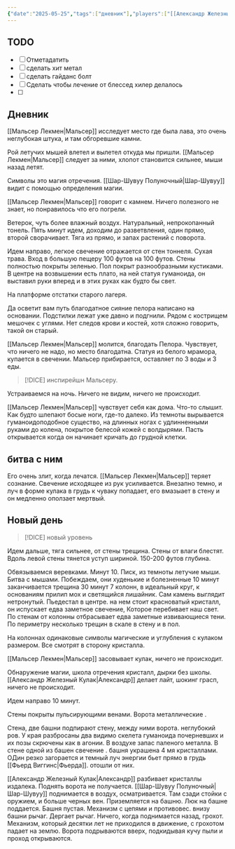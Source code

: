 ```yaml
---
{"date":"2025-05-25","tags":["дневник"],"players":["[[Александр Железный Кулак]]","[[Мальсер Лекмен]]","[[Шар-Шувуу Полуночный\|Шар-Шувуу]]","[[Фьерд Виггинс]]"],"campaign":"Школа приключенцев Безелота. Переплетенные судьбы","world-date":"43 день весны 776","world-time-start":"вечер","dg-publish":true,"previous-session":"[[25 мая 2025]]","next-session":"[[22 июня 2025]]","permalink":"/1-iyunya-2025/","dgPassFrontmatter":true}
---
```



## TODO
- [ ] Отметадатить
- [ ] сделать хит метал
- [ ] сделать гайданс болт
- [ ] Сделать чтобы лечение от блессед хилер делалось
- [ ] 

## Дневник

[[Мальсер Лекмен\|Мальсер]] исследует место где была лава, это очень неглубокая штука, и там обгоревшие камни.

Рой летучих мышей влетел и вылетел откуда мы пришли. [[Мальсер Лекмен\|Мальсер]] следует за ними, хлопот становится сильнее, мыши назад летят. 

Символы это магия отречения. [[Шар-Шувуу Полуночный\|Шар-Шувуу]] видит с помощью определения магии.

[[Мальсер Лекмен\|Мальсер]] говорит с камнем. Ничего полезного не знает, но понравилось что его погрели. 

Ветерок, чуть более влажный воздух. Натуральный, непрокопанный тонель. Пять минут идем, доходим до разветвления, один прямо, второй сворачивает. Тяга из прямо, и запах растений с поворота. 

Идем направо, легкое свечение отражается от стен тоннеля. Сухая трава. Вход в большую пещеру 100 футов на 100 футов. Стены полностью покрыты зеленью. Пол покрыт разнообразными кустиками. В центре на возвышении есть плато, на ней статуя гуманоида, он выставил руки вперед и в этих руках как будто бы свет. 

На платформе отстатки старого лагеря.

<style> .container {font-family: sans-serif; text-align: center;} .button-wrapper button {z-index: 1;height: 40px; width: 100px; margin: 10px;padding: 5px;} .excalidraw .App-menu_top .buttonList { display: flex;} .excalidraw-wrapper { height: 800px; margin: 50px; position: relative;} :root[dir="ltr"] .excalidraw .layer-ui__wrapper .zen-mode-transition.App-menu_bottom--transition-left {transform: none;} </style><script src="https://cdn.jsdelivr.net/npm/react@17/umd/react.production.min.js"></script><script src="https://cdn.jsdelivr.net/npm/react-dom@17/umd/react-dom.production.min.js"></script><script type="text/javascript" src="https://cdn.jsdelivr.net/npm/@excalidraw/excalidraw@0/dist/excalidraw.production.min.js"></script><div id="Черные_веныexcalidraw.md1"></div><script>(function(){const InitialData={"type":"excalidraw","version":2,"source":"https://github.com/zsviczian/obsidian-excalidraw-plugin/releases/tag/2.6.8","elements":[{"id":"zLOvlP5klHAyKs_k-NnlA","type":"freedraw","x":-221.8071174621582,"y":-178.46851348876953,"width":56.0867919921875,"height":56.086761474609375,"angle":0,"strokeColor":"#1e1e1e","backgroundColor":"transparent","fillStyle":"solid","strokeWidth":2,"strokeStyle":"solid","roughness":1,"opacity":100,"groupIds":[],"frameId":null,"index":"a0","roundness":null,"seed":668267698,"version":7,"versionNonce":48510510,"isDeleted":false,"boundElements":[],"updated":1748798626521,"link":null,"locked":false,"points":[[0,0],[1.752716064453125,0],[3.50543212890625,0],[7.0108642578125,0],[56.0867919921875,56.086761474609375],[56.0867919921875,56.086761474609375]],"pressures":[],"simulatePressure":true,"lastCommittedPoint":null},{"id":"M5qye67y9-5muo8sq2TY8","type":"freedraw","x":-162.21489334106445,"y":-125.88715362548828,"width":82.37747192382812,"height":70.98480224609375,"angle":0,"strokeColor":"#1e1e1e","backgroundColor":"transparent","fillStyle":"solid","strokeWidth":2,"strokeStyle":"solid","roughness":1,"opacity":100,"groupIds":[],"frameId":null,"index":"a1","roundness":null,"seed":938198386,"version":48,"versionNonce":67866482,"isDeleted":false,"boundElements":[],"updated":1748798628866,"link":null,"locked":false,"points":[[0,0],[0.876373291015625,0],[1.752716064453125,0],[2.629058837890625,0],[3.50543212890625,0],[4.38177490234375,0],[7.88720703125,0],[14.021728515625,0],[18.40350341796875,0],[27.16705322265625,0],[35.05426025390625,0],[37.683319091796875,0],[41.188751220703125,0.876312255859375],[42.941436767578125,1.752685546875],[45.570526123046875,2.6290283203125],[46.446868896484375,3.505401611328125],[50.828643798828125,6.13446044921875],[54.334075927734375,7.010833740234375],[57.83953857421875,10.5162353515625],[61.344940185546875,14.02166748046875],[63.09765625,15.774383544921875],[67.47943115234375,21.032501220703125],[69.23214721679688,24.537933349609375],[70.10848999023438,27.167022705078125],[73.61392211914062,32.425140380859375],[74.49026489257812,34.1778564453125],[74.49026489257812,35.054229736328125],[76.24298095703125,40.312347412109375],[78.87203979492188,44.694122314453125],[78.87203979492188,46.44683837890625],[80.624755859375,49.9522705078125],[81.50112915039062,53.45770263671875],[82.37747192382812,54.33404541015625],[82.37747192382812,56.086761474609375],[82.37747192382812,56.963134765625],[82.37747192382812,58.7158203125],[81.50112915039062,61.344940185546875],[80.624755859375,63.097625732421875],[77.99569702148438,64.85031127929688],[77.11932373046875,66.60302734375],[71.8612060546875,67.47940063476562],[64.850341796875,69.23211669921875],[63.09765625,70.10848999023438],[61.344940185546875,70.98480224609375],[60.46856689453125,70.98480224609375],[59.59222412109375,70.98480224609375],[59.59222412109375,70.98480224609375]],"pressures":[],"simulatePressure":true,"lastCommittedPoint":null},{"id":"BhYEvFGYXRQ0PBaJHrqC3","type":"freedraw","x":-172.73115921020508,"y":-121.50537872314453,"width":76.24298095703125,"height":81.5010986328125,"angle":0,"strokeColor":"#1e1e1e","backgroundColor":"transparent","fillStyle":"solid","strokeWidth":2,"strokeStyle":"solid","roughness":1,"opacity":100,"groupIds":[],"frameId":null,"index":"a2","roundness":null,"seed":1179226862,"version":51,"versionNonce":376026802,"isDeleted":false,"boundElements":[],"updated":1748798630226,"link":null,"locked":false,"points":[[0,0],[0.8763427734375,1.752685546875],[1.752716064453125,9.639892578125],[1.752716064453125,14.02166748046875],[1.752716064453125,21.908905029296875],[1.752716064453125,29.79608154296875],[1.752716064453125,32.425140380859375],[1.752716064453125,38.55963134765625],[1.752716064453125,41.188720703125],[1.752716064453125,42.0650634765625],[1.752716064453125,42.941436767578125],[2.629058837890625,44.694122314453125],[3.505401611328125,44.694122314453125],[5.25811767578125,47.323211669921875],[7.010833740234375,49.9522705078125],[7.88720703125,51.704986572265625],[11.39263916015625,55.210418701171875],[14.021697998046875,59.592193603515625],[14.021697998046875,60.468536376953125],[15.774444580078125,62.22125244140625],[16.6507568359375,63.973968505859375],[17.527130126953125,64.850341796875],[20.156219482421875,66.60302734375],[21.908905029296875,69.23211669921875],[22.785247802734375,69.23211669921875],[24.537994384765625,71.86117553710938],[25.414306640625,72.73751831054688],[26.290679931640625,72.73751831054688],[28.919769287109375,74.49026489257812],[30.672454833984375,75.36660766601562],[32.4251708984375,77.11932373046875],[33.301544189453125,77.11932373046875],[35.93060302734375,77.99566650390625],[38.559661865234375,79.74838256835938],[39.436004638671875,79.74838256835938],[41.188720703125,80.62472534179688],[43.81781005859375,80.62472534179688],[44.69415283203125,81.5010986328125],[48.1995849609375,81.5010986328125],[52.58135986328125,81.5010986328125],[53.45770263671875,81.5010986328125],[57.839508056640625,81.5010986328125],[61.34490966796875,80.62472534179688],[64.850341796875,78.87203979492188],[66.60305786132812,77.11932373046875],[69.23211669921875,77.11932373046875],[70.98483276367188,76.24295043945312],[74.49026489257812,74.49026489257812],[76.24298095703125,73.6138916015625],[76.24298095703125,73.6138916015625]],"pressures":[],"simulatePressure":true,"lastCommittedPoint":null},{"id":"A4Z9HhEbToPetzJHGNGBX","type":"freedraw","x":-73.70289993286133,"y":-47.015113830566406,"width":13.145355224609375,"height":11.392608642578125,"angle":0,"strokeColor":"#1e1e1e","backgroundColor":"transparent","fillStyle":"solid","strokeWidth":2,"strokeStyle":"solid","roughness":1,"opacity":100,"groupIds":[],"frameId":null,"index":"a3","roundness":null,"seed":54060974,"version":19,"versionNonce":1455131122,"isDeleted":false,"boundElements":[],"updated":1748798631060,"link":null,"locked":false,"points":[[0,0],[1.752685546875,0.8763427734375],[1.752685546875,1.752685546875],[2.629058837890625,2.629058837890625],[3.505401611328125,3.505401611328125],[4.38177490234375,5.25811767578125],[5.25811767578125,5.25811767578125],[6.13446044921875,6.13446044921875],[7.010833740234375,7.010833740234375],[7.887176513671875,7.010833740234375],[8.7635498046875,7.010833740234375],[9.639892578125,7.010833740234375],[10.5162353515625,7.887176513671875],[11.392608642578125,9.639892578125],[12.268951416015625,9.639892578125],[13.145355224609375,10.516265869140625],[13.145355224609375,11.392608642578125],[13.145355224609375,11.392608642578125]],"pressures":[],"simulatePressure":true,"lastCommittedPoint":null},{"id":"KiVaKwQx","type":"text","x":-20.245197296142578,"y":-51.396888732910156,"width":53.679962158203125,"height":25,"angle":0,"strokeColor":"#1e1e1e","backgroundColor":"transparent","fillStyle":"solid","strokeWidth":2,"strokeStyle":"solid","roughness":1,"opacity":100,"groupIds":[],"frameId":null,"index":"a4","roundness":null,"seed":1456656494,"version":10,"versionNonce":1385858222,"isDeleted":false,"boundElements":[],"updated":1748798637488,"link":null,"locked":false,"text":"5 мин","rawText":"5 мин","fontSize":20,"fontFamily":5,"textAlign":"left","verticalAlign":"top","containerId":null,"originalText":"5 мин","autoResize":true,"lineHeight":1.25},{"id":"xYlyxZGkEvWLRnqAndNGg","type":"line","x":20.067180633544922,"y":16.08251190185547,"width":132.32980346679688,"height":109.54452514648438,"angle":0,"strokeColor":"#1e1e1e","backgroundColor":"transparent","fillStyle":"solid","strokeWidth":2,"strokeStyle":"solid","roughness":1,"opacity":100,"groupIds":[],"frameId":null,"index":"a5","roundness":{"type":2},"seed":176275182,"version":28,"versionNonce":1832871534,"isDeleted":false,"boundElements":[],"updated":1748798639103,"link":null,"locked":false,"points":[[0,0],[132.32980346679688,109.54452514648438]],"lastCommittedPoint":null,"startBinding":null,"endBinding":null,"startArrowhead":null,"endArrowhead":null},{"id":"hd1k1OBz9IwB6hAUOikT_","type":"freedraw","x":24.448955535888672,"y":20.46428680419922,"width":52.58135986328125,"height":119.18441772460938,"angle":0,"strokeColor":"#1e1e1e","backgroundColor":"transparent","fillStyle":"solid","strokeWidth":2,"strokeStyle":"solid","roughness":1,"opacity":100,"groupIds":[],"frameId":null,"index":"a6","roundness":null,"seed":1235511470,"version":26,"versionNonce":1918496238,"isDeleted":false,"boundElements":[],"updated":1748798643842,"link":null,"locked":false,"points":[[0,0],[0,1.752716064453125],[0,2.629058837890625],[0,7.887237548828125],[0,14.021697998046875],[0,15.774383544921875],[-1.752716064453125,21.908905029296875],[-2.629058837890625,28.919769287109375],[-3.50543212890625,32.425201416015625],[-5.25811767578125,39.436004638671875],[-7.88720703125,46.446868896484375],[-8.7635498046875,49.075958251953125],[-10.516265869140625,56.086822509765625],[-13.14532470703125,63.097625732421875],[-14.898040771484375,66.60305786132812],[-18.403472900390625,75.36660766601562],[-24.5379638671875,84.13021850585938],[-27.167022705078125,89.38833618164062],[-33.301513671875,98.15188598632812],[-40.3123779296875,107.79177856445312],[-45.57049560546875,113.05001831054688],[-49.9522705078125,116.55538940429688],[-52.58135986328125,119.18441772460938],[-52.58135986328125,118.30807495117188],[-52.58135986328125,118.30807495117188]],"pressures":[],"simulatePressure":true,"lastCommittedPoint":null},{"id":"I9F9HM9ufHgeFi-OjpevP","type":"freedraw","x":-57.92851638793945,"y":-32.11707305908203,"width":76.24298095703125,"height":52.58135986328125,"angle":0,"strokeColor":"#1e1e1e","backgroundColor":"transparent","fillStyle":"solid","strokeWidth":2,"strokeStyle":"solid","roughness":1,"opacity":100,"groupIds":[],"frameId":null,"index":"a7","roundness":null,"seed":541057458,"version":47,"versionNonce":280712750,"isDeleted":false,"boundElements":[],"updated":1748798645359,"link":null,"locked":false,"points":[[0,0],[0.8763427734375,0],[3.50543212890625,0],[6.134521484375,0],[10.51629638671875,1.752716064453125],[12.26898193359375,4.38177490234375],[17.527130126953125,7.010833740234375],[20.15618896484375,10.516265869140625],[25.414337158203125,15.7744140625],[28.043426513671875,19.279815673828125],[30.672454833984375,21.03253173828125],[34.177886962890625,22.785247802734375],[36.806976318359375,25.414337158203125],[38.559661865234375,27.167022705078125],[42.065093994140625,28.91973876953125],[43.81781005859375,31.548828125],[44.69415283203125,32.4251708984375],[45.570556640625,33.301513671875],[47.3232421875,35.054229736328125],[49.075958251953125,35.054229736328125],[49.95233154296875,36.80694580078125],[50.828643798828125,36.80694580078125],[51.70501708984375,37.683319091796875],[54.3341064453125,39.436004638671875],[56.963134765625,41.188720703125],[58.71588134765625,41.188720703125],[58.71588134765625,42.065093994140625],[59.59222412109375,42.941436767578125],[61.344940185546875,42.941436767578125],[61.344940185546875,43.81781005859375],[62.221282958984375,43.81781005859375],[63.09765625,44.69415283203125],[64.850341796875,45.570526123046875],[65.72671508789062,45.570526123046875],[66.60305786132812,47.323211669921875],[67.47943115234375,48.1995849609375],[68.35577392578125,48.1995849609375],[69.23214721679688,49.075927734375],[70.98486328125,49.952301025390625],[71.8612060546875,50.828643798828125],[72.737548828125,51.70501708984375],[73.61392211914062,51.70501708984375],[74.49026489257812,52.58135986328125],[75.36663818359375,52.58135986328125],[76.24298095703125,52.58135986328125],[76.24298095703125,52.58135986328125]],"pressures":[],"simulatePressure":true,"lastCommittedPoint":null},{"id":"RNoMIYSm","type":"text","x":-106.12810134887695,"y":85.3147201538086,"width":84.47993469238281,"height":50,"angle":0,"strokeColor":"#1e1e1e","backgroundColor":"transparent","fillStyle":"solid","strokeWidth":2,"strokeStyle":"solid","roughness":1,"opacity":100,"groupIds":[],"frameId":null,"index":"a8","roundness":null,"seed":372942194,"version":20,"versionNonce":1247944046,"isDeleted":false,"boundElements":[],"updated":1748798653677,"link":null,"locked":false,"text":"запахи\nрастений","rawText":"запахи\nрастений","fontSize":20,"fontFamily":5,"textAlign":"left","verticalAlign":"top","containerId":null,"originalText":"запахи\nрастений","autoResize":true,"lineHeight":1.25},{"id":"hJVH5Wfr","type":"text","x":97.1864128112793,"y":40.620506286621094,"width":41.439971923828125,"height":25,"angle":0,"strokeColor":"#1e1e1e","backgroundColor":"transparent","fillStyle":"solid","strokeWidth":2,"strokeStyle":"solid","roughness":1,"opacity":100,"groupIds":[],"frameId":null,"index":"a9","roundness":null,"seed":1896831538,"version":15,"versionNonce":1712071598,"isDeleted":false,"boundElements":[],"updated":1748798669983,"link":null,"locked":false,"text":"тяга","rawText":"тяга","fontSize":20,"fontFamily":5,"textAlign":"left","verticalAlign":"top","containerId":null,"originalText":"тяга","autoResize":true,"lineHeight":1.25},{"id":"Fvv7izzn42zrAPqIf2YPN","type":"ellipse","x":-153.9848682720214,"y":134.10645616857062,"width":180.52935028076172,"height":153.36233520507812,"angle":0,"strokeColor":"#1e1e1e","backgroundColor":"transparent","fillStyle":"solid","strokeWidth":2,"strokeStyle":"solid","roughness":1,"opacity":100,"groupIds":[],"frameId":null,"index":"aA","roundness":{"type":2},"seed":2057165998,"version":64,"versionNonce":1745673966,"isDeleted":false,"boundElements":[{"type":"text","id":"oJ3oqEfa"}],"updated":1748798836302,"link":null,"locked":false},{"id":"oJ3oqEfa","type":"text","x":-77.27742577500463,"y":198.0658501700521,"width":27.4609375,"height":25,"angle":0,"strokeColor":"#1e1e1e","backgroundColor":"transparent","fillStyle":"solid","strokeWidth":2,"strokeStyle":"solid","roughness":1,"opacity":100,"groupIds":[],"frameId":null,"index":"aB","roundness":null,"seed":2136130866,"version":16,"versionNonce":570049262,"isDeleted":false,"boundElements":[],"updated":1748798864016,"link":null,"locked":false,"text":"⭐","rawText":"⭐","fontSize":20,"fontFamily":5,"textAlign":"center","verticalAlign":"middle","containerId":"Fvv7izzn42zrAPqIf2YPN","originalText":"⭐","autoResize":true,"lineHeight":1.25},{"id":"QhoTTuSd","type":"text","x":228.63984298706055,"y":147.53608644811163,"width":229.599853515625,"height":50,"angle":0,"strokeColor":"#1e1e1e","backgroundColor":"transparent","fillStyle":"solid","strokeWidth":2,"strokeStyle":"solid","roughness":1,"opacity":100,"groupIds":[],"frameId":null,"index":"aC","roundness":null,"seed":712464622,"version":63,"versionNonce":580746222,"isDeleted":false,"boundElements":[],"updated":1748805596104,"link":null,"locked":false,"text":"путь с трещиной справа\n","rawText":"путь с трещиной справа\n","fontSize":20,"fontFamily":5,"textAlign":"left","verticalAlign":"top","containerId":null,"originalText":"путь с трещиной справа\n","autoResize":true,"lineHeight":1.25},{"id":"ERjgfmYYEd5VyXxj_ZV5h","type":"line","x":167.29496383666992,"y":135.26710451451788,"width":179.65301513671875,"height":114.80264282226562,"angle":0,"strokeColor":"#1e1e1e","backgroundColor":"transparent","fillStyle":"solid","strokeWidth":2,"strokeStyle":"solid","roughness":1,"opacity":100,"groupIds":[],"frameId":null,"index":"aD","roundness":{"type":2},"seed":460813170,"version":63,"versionNonce":2141878894,"isDeleted":false,"boundElements":[],"updated":1748804227397,"link":null,"locked":false,"points":[[0,0],[179.65301513671875,114.80264282226562]],"lastCommittedPoint":null,"startBinding":null,"endBinding":null,"startArrowhead":null,"endArrowhead":null},{"id":"A4Aqksxx","type":"text","x":239.48318099975586,"y":128.901656516471,"width":63.13996887207031,"height":25,"angle":0,"strokeColor":"#1e1e1e","backgroundColor":"transparent","fillStyle":"solid","strokeWidth":2,"strokeStyle":"solid","roughness":1,"opacity":100,"groupIds":[],"frameId":null,"index":"aE","roundness":null,"seed":279304302,"version":56,"versionNonce":146558130,"isDeleted":false,"boundElements":[],"updated":1748805608705,"link":null,"locked":false,"text":"10 мин","rawText":"10 мин","fontSize":20,"fontFamily":5,"textAlign":"left","verticalAlign":"top","containerId":null,"originalText":"10 мин","autoResize":true,"lineHeight":1.25},{"id":"7Bkc4jPo","type":"text","x":279.79555892944336,"y":167.46128786412726,"width":63.13996887207031,"height":25,"angle":0,"strokeColor":"#1e1e1e","backgroundColor":"transparent","fillStyle":"solid","strokeWidth":2,"strokeStyle":"solid","roughness":1,"opacity":100,"groupIds":[],"frameId":null,"index":"aF","roundness":null,"seed":1331114350,"version":64,"versionNonce":410551602,"isDeleted":false,"boundElements":[],"updated":1748805610358,"link":null,"locked":false,"text":"10 мин","rawText":"10 мин","fontSize":20,"fontFamily":5,"textAlign":"left","verticalAlign":"top","containerId":null,"originalText":"10 мин","autoResize":true,"lineHeight":1.25},{"id":"Rn0TtIjr","type":"text","x":391.6208839416504,"y":232.31175173131476,"width":66.75996398925781,"height":25,"angle":0,"strokeColor":"#1e1e1e","backgroundColor":"transparent","fillStyle":"solid","strokeWidth":2,"strokeStyle":"solid","roughness":1,"opacity":100,"groupIds":[],"frameId":null,"index":"aG","roundness":null,"seed":560728622,"version":95,"versionNonce":1174738674,"isDeleted":false,"boundElements":[],"updated":1748848210740,"link":null,"locked":false,"text":"30 мин","rawText":"30 мин","fontSize":20,"fontFamily":5,"textAlign":"left","verticalAlign":"top","containerId":null,"originalText":"30 мин","autoResize":true,"lineHeight":1.25},{"id":"hn1ZFuLALn2NRN0vdHHh4","type":"ellipse","x":277.7158012390137,"y":258.83336404195825,"width":281.3103332519531,"height":221.71807861328125,"angle":0,"strokeColor":"#1e1e1e","backgroundColor":"transparent","fillStyle":"solid","strokeWidth":2,"strokeStyle":"solid","roughness":1,"opacity":100,"groupIds":[],"frameId":null,"index":"aH","roundness":{"type":2},"seed":427219246,"version":54,"versionNonce":1833047534,"isDeleted":false,"boundElements":[],"updated":1748806338290,"link":null,"locked":false},{"id":"i3JWadyR","type":"text","x":385.5075798034668,"y":321.0546470009426,"width":84.81991577148438,"height":75,"angle":0,"strokeColor":"#1e1e1e","backgroundColor":"transparent","fillStyle":"solid","strokeWidth":2,"strokeStyle":"solid","roughness":1,"opacity":100,"groupIds":[],"frameId":null,"index":"aI","roundness":null,"seed":614803502,"version":24,"versionNonce":351677422,"isDeleted":false,"boundElements":[],"updated":1748806363662,"link":null,"locked":false,"text":"кристалл\n+\n7колонн","rawText":"кристалл\n+\n7колонн","fontSize":20,"fontFamily":5,"textAlign":"center","verticalAlign":"top","containerId":null,"originalText":"кристалл\n+\n7колонн","autoResize":true,"lineHeight":1.25},{"id":"yO5J1lUksHRw4Uwb4_3uG","type":"freedraw","x":336.43166732788086,"y":484.93323399241467,"width":53.45771789550781,"height":128.82437133789062,"angle":0,"strokeColor":"#1e1e1e","backgroundColor":"transparent","fillStyle":"solid","strokeWidth":2,"strokeStyle":"solid","roughness":1,"opacity":100,"groupIds":[],"frameId":null,"index":"aJ","roundness":null,"seed":727622258,"version":22,"versionNonce":1754484146,"isDeleted":false,"boundElements":[],"updated":1748806393971,"link":null,"locked":false,"points":[[0,0],[0,1.752716064453125],[0,4.38177490234375],[0,9.63995361328125],[-2.6290740966796875,18.40350341796875],[-5.2581329345703125,22.785308837890625],[-10.516281127929688,33.301544189453125],[-16.650772094726562,44.694183349609375],[-20.15618896484375,49.952301025390625],[-28.043380737304688,65.72671508789062],[-35.93060302734375,78.8720703125],[-37.683319091796875,84.13021850585938],[-42.94145202636719,98.15188598632812],[-44.69416809082031,102.53366088867188],[-48.1995849609375,112.173583984375],[-49.95228576660156,118.30807495117188],[-51.70501708984375,120.93716430664062],[-51.70501708984375,123.56622314453125],[-53.45771789550781,126.19528198242188],[-53.45771789550781,128.82437133789062],[-53.45771789550781,128.82437133789062]],"pressures":[],"simulatePressure":true,"lastCommittedPoint":null},{"id":"oBUwOaUwyr57PwjgAQrz1","type":"freedraw","x":487.1649284362793,"y":484.93323399241467,"width":51.70501708984375,"height":84.13018798828125,"angle":0,"strokeColor":"#1e1e1e","backgroundColor":"transparent","fillStyle":"solid","strokeWidth":2,"strokeStyle":"solid","roughness":1,"opacity":100,"groupIds":[],"frameId":null,"index":"aK","roundness":null,"seed":1208295598,"version":22,"versionNonce":2027202926,"isDeleted":false,"boundElements":[],"updated":1748806395050,"link":null,"locked":false,"points":[[0,0],[0,-0.8763427734375],[0.8763427734375,-0.8763427734375],[1.752716064453125,0.87640380859375],[5.25811767578125,7.0108642578125],[9.639923095703125,16.650787353515625],[12.269012451171875,20.15618896484375],[18.403472900390625,30.6724853515625],[24.5379638671875,40.312408447265625],[28.04339599609375,47.3232421875],[35.054229736328125,58.71588134765625],[40.3123779296875,67.47943115234375],[42.065093994140625,69.23214721679688],[43.81781005859375,72.73757934570312],[46.446868896484375,75.36666870117188],[47.3232421875,77.99569702148438],[49.075927734375,79.74844360351562],[49.952301025390625,80.624755859375],[50.828643798828125,82.37747192382812],[51.70501708984375,83.25384521484375],[51.70501708984375,83.25384521484375]],"pressures":[],"simulatePressure":true,"lastCommittedPoint":null},{"id":"VQuuxwEs","type":"text","x":200.7915916442871,"y":540.0196241093432,"width":83.73995971679688,"height":25,"angle":0,"strokeColor":"#1e1e1e","backgroundColor":"transparent","fillStyle":"solid","strokeWidth":2,"strokeStyle":"solid","roughness":1,"opacity":100,"groupIds":[],"frameId":null,"index":"aL","roundness":null,"seed":37031474,"version":29,"versionNonce":485277540,"isDeleted":false,"boundElements":[],"updated":1750615212839,"link":null,"locked":false,"text":"10 минут","rawText":"10 минут","fontSize":20,"fontFamily":5,"textAlign":"center","verticalAlign":"top","containerId":null,"originalText":"10 минут","autoResize":true,"lineHeight":1.25},{"id":"kL1qXs8u","type":"text","x":104.06115341186523,"y":665.4625919025709,"width":204.05984497070312,"height":50,"angle":0,"strokeColor":"#1e1e1e","backgroundColor":"transparent","fillStyle":"solid","strokeWidth":2,"strokeStyle":"solid","roughness":1,"opacity":100,"groupIds":[],"frameId":null,"index":"aM","roundness":null,"seed":873919538,"version":34,"versionNonce":2020993006,"isDeleted":false,"boundElements":[],"updated":1748807337631,"link":null,"locked":false,"text":"Башни с кристаллами\n и ворота","rawText":"Башни с кристаллами\n и ворота","fontSize":20,"fontFamily":5,"textAlign":"center","verticalAlign":"top","containerId":null,"originalText":"Башни с кристаллами\n и ворота","autoResize":true,"lineHeight":1.25},{"id":"CYkPeLjpM6GAKkyffmcXX","type":"ellipse","x":73.47994192646036,"y":626.954339714445,"width":267.0786379456123,"height":130.03834110613911,"angle":0,"strokeColor":"#1e1e1e","backgroundColor":"transparent","fillStyle":"solid","strokeWidth":2,"strokeStyle":"solid","roughness":1,"opacity":100,"groupIds":[],"frameId":null,"index":"aN","roundness":{"type":2},"seed":1312129628,"version":40,"versionNonce":197213276,"isDeleted":false,"boundElements":[],"updated":1750615058305,"link":null,"locked":false},{"id":"fxtzp0kwUDfItawcdm3-x","type":"line","x":71.47934831198671,"y":686.9720088145699,"width":110.03238754464218,"height":4.0011175619051755,"angle":0,"strokeColor":"#1e1e1e","backgroundColor":"transparent","fillStyle":"solid","strokeWidth":2,"strokeStyle":"solid","roughness":1,"opacity":100,"groupIds":[],"frameId":null,"index":"aO","roundness":{"type":2},"seed":1636913372,"version":30,"versionNonce":1099891804,"isDeleted":false,"boundElements":[],"updated":1750615062465,"link":null,"locked":false,"points":[[0,0],[-110.03238754464218,-4.0011175619051755]],"lastCommittedPoint":null,"startBinding":null,"endBinding":null,"startArrowhead":null,"endArrowhead":null},{"id":"kGbD_yPnvJr0ORZgnLMzR","type":"line","x":170.50850581054493,"y":753.9917729821132,"width":42.012361403383125,"height":225.06627654222893,"angle":0,"strokeColor":"#1e1e1e","backgroundColor":"transparent","fillStyle":"solid","strokeWidth":2,"strokeStyle":"solid","roughness":1,"opacity":100,"groupIds":[],"frameId":null,"index":"aP","roundness":{"type":2},"seed":711334108,"version":79,"versionNonce":1537351388,"isDeleted":false,"boundElements":[],"updated":1750615287594,"link":null,"locked":false,"points":[[0,0],[-42.012361403383125,225.06627654222893]],"lastCommittedPoint":null,"startBinding":null,"endBinding":null,"startArrowhead":null,"endArrowhead":null},{"id":"jR3Dj8CZ","type":"text","x":137.49883308905362,"y":756.9927504876262,"width":132.03889988709165,"height":50,"angle":0,"strokeColor":"#1e1e1e","backgroundColor":"transparent","fillStyle":"solid","strokeWidth":2,"strokeStyle":"solid","roughness":1,"opacity":100,"groupIds":[],"frameId":null,"index":"aQ","roundness":null,"seed":445995484,"version":115,"versionNonce":1670605660,"isDeleted":false,"boundElements":[],"updated":1750615211329,"link":null,"locked":false,"text":"дует\nтеплом","rawText":"дует\nтеплом","fontSize":20,"fontFamily":5,"textAlign":"center","verticalAlign":"top","containerId":null,"originalText":"дует\nтеплом","autoResize":false,"lineHeight":1.25},{"id":"j3sLFxKO","type":"text","x":171.65120157952708,"y":831.5183114658215,"width":83.73995971679688,"height":25,"angle":0,"strokeColor":"#1e1e1e","backgroundColor":"transparent","fillStyle":"solid","strokeWidth":2,"strokeStyle":"solid","roughness":1,"opacity":100,"groupIds":[],"frameId":null,"index":"aR","roundness":null,"seed":1656279516,"version":57,"versionNonce":1696725092,"isDeleted":false,"boundElements":[],"updated":1750615214957,"link":null,"locked":false,"text":"10 минут","rawText":"10 минут","fontSize":20,"fontFamily":5,"textAlign":"center","verticalAlign":"top","containerId":null,"originalText":"10 минут","autoResize":true,"lineHeight":1.25},{"id":"N1GvQL5y","type":"text","x":165.6494555696272,"y":897.5377265758462,"width":83.73995971679688,"height":25,"angle":0,"strokeColor":"#1e1e1e","backgroundColor":"transparent","fillStyle":"solid","strokeWidth":2,"strokeStyle":"solid","roughness":1,"opacity":100,"groupIds":[],"frameId":null,"index":"aS","roundness":null,"seed":1855833692,"version":60,"versionNonce":206346972,"isDeleted":false,"boundElements":[],"updated":1750615274522,"link":null,"locked":false,"text":"10 минут","rawText":"10 минут","fontSize":20,"fontFamily":5,"textAlign":"center","verticalAlign":"top","containerId":null,"originalText":"10 минут","autoResize":true,"lineHeight":1.25},{"id":"KSMNz3GC","type":"text","x":126.49555079268805,"y":931.051275208177,"width":132.03889988709165,"height":50,"angle":0,"strokeColor":"#1e1e1e","backgroundColor":"transparent","fillStyle":"solid","strokeWidth":2,"strokeStyle":"solid","roughness":1,"opacity":100,"groupIds":[],"frameId":null,"index":"aT","roundness":null,"seed":1424641244,"version":134,"versionNonce":1560113508,"isDeleted":false,"boundElements":[],"updated":1750615282349,"link":null,"locked":false,"text":"жар, запах\nгаза","rawText":"жар, запах газа","fontSize":20,"fontFamily":5,"textAlign":"center","verticalAlign":"top","containerId":null,"originalText":"жар, запах газа","autoResize":false,"lineHeight":1.25},{"id":"WhWFMUxcmhyWL7xyV3bKA","type":"ellipse","x":20.46426339319038,"y":982.0589573628133,"width":184.05422936284305,"height":146.04302035488627,"angle":0,"strokeColor":"#1e1e1e","backgroundColor":"#ffc9c9","fillStyle":"solid","strokeWidth":2,"strokeStyle":"solid","roughness":1,"opacity":100,"groupIds":[],"frameId":null,"index":"aU","roundness":{"type":2},"seed":1833716188,"version":42,"versionNonce":195493988,"isDeleted":false,"boundElements":[],"updated":1750615995125,"link":null,"locked":false},{"id":"WZsU6I8F","type":"text","x":58.501699906262786,"y":1037.0751598435147,"width":109.97994995117188,"height":25,"angle":0,"strokeColor":"#1e1e1e","backgroundColor":"#ffc9c9","fillStyle":"solid","strokeWidth":2,"strokeStyle":"solid","roughness":1,"opacity":100,"groupIds":[],"frameId":null,"index":"aV","roundness":null,"seed":103369820,"version":29,"versionNonce":1579499228,"isDeleted":false,"boundElements":[],"updated":1750616008395,"link":null,"locked":false,"text":"озеро лавы","rawText":"озеро лавы","fontSize":20,"fontFamily":5,"textAlign":"center","verticalAlign":"top","containerId":null,"originalText":"озеро лавы","autoResize":true,"lineHeight":1.25},{"id":"xYb3iCl6","type":"text","x":-16.404110511700537,"y":645.9599964687051,"width":83.73995971679688,"height":25,"angle":0,"strokeColor":"#1e1e1e","backgroundColor":"#ffc9c9","fillStyle":"solid","strokeWidth":2,"strokeStyle":"solid","roughness":1,"opacity":100,"groupIds":[],"frameId":null,"index":"aW","roundness":null,"seed":1814680932,"version":37,"versionNonce":352184668,"isDeleted":false,"boundElements":[],"updated":1750616102274,"link":null,"locked":false,"text":"10 минут","rawText":"10 минут","fontSize":20,"fontFamily":5,"textAlign":"center","verticalAlign":"top","containerId":null,"originalText":"10 минут","autoResize":true,"lineHeight":1.25},{"id":"TuJ5ekgTsRZ7ATBIMV8AY","type":"rectangle","x":-129.94860504735738,"y":637.9591234637552,"width":77,"height":35,"angle":0,"strokeColor":"#1e1e1e","backgroundColor":"transparent","fillStyle":"solid","strokeWidth":2,"strokeStyle":"solid","roughness":1,"opacity":100,"groupIds":[],"frameId":null,"index":"aWV","roundness":{"type":3},"seed":821274596,"version":2,"versionNonce":1980628708,"isDeleted":false,"boundElements":[{"id":"h18PaPoI","type":"text"}],"updated":1750616618926,"link":null,"locked":false},{"id":"h18PaPoI","type":"text","x":-124.82857941259175,"y":642.9591234637552,"width":66.75994873046875,"height":25,"angle":0,"strokeColor":"#1e1e1e","backgroundColor":"#ffc9c9","fillStyle":"solid","strokeWidth":2,"strokeStyle":"solid","roughness":1,"opacity":100,"groupIds":[],"frameId":null,"index":"aX","roundness":null,"seed":1967151964,"version":33,"versionNonce":1937574756,"isDeleted":false,"boundElements":[],"updated":1750616618925,"link":null,"locked":false,"text":"засада","rawText":"засада","fontSize":20,"fontFamily":5,"textAlign":"center","verticalAlign":"middle","containerId":"TuJ5ekgTsRZ7ATBIMV8AY","originalText":"засада","autoResize":true,"lineHeight":1.25},{"id":"AzQP5LZx45OVb2QhFEwdf","type":"ellipse","x":-567.175783574215,"y":519.7292250051229,"width":414.97628002137833,"height":300.08834550062465,"angle":0,"strokeColor":"#1e1e1e","backgroundColor":"transparent","fillStyle":"solid","strokeWidth":2,"strokeStyle":"solid","roughness":1,"opacity":100,"groupIds":[],"frameId":null,"index":"aY","roundness":{"type":2},"seed":1999773660,"version":172,"versionNonce":2035795266,"isDeleted":false,"boundElements":[],"updated":1750622472995,"link":null,"locked":false},{"id":"6aI3fdd_tTyn962F1kUA9","type":"line","x":-107.5733447643911,"y":684.9714848671384,"width":38.011209007957035,"height":2.0005936144737007,"angle":0,"strokeColor":"#1e1e1e","backgroundColor":"transparent","fillStyle":"solid","strokeWidth":2,"strokeStyle":"solid","roughness":1,"opacity":100,"groupIds":[],"frameId":null,"index":"aZ","roundness":{"type":2},"seed":988612956,"version":25,"versionNonce":2082722916,"isDeleted":false,"boundElements":[],"updated":1750616616424,"link":null,"locked":false,"points":[[0,0],[-38.011209007957035,-2.0005936144737007]],"lastCommittedPoint":null,"startBinding":null,"endBinding":null,"startArrowhead":null,"endArrowhead":null},{"id":"BCu5GZqR","type":"text","x":-309.434033395788,"y":665.3946951998779,"width":55.15997314453125,"height":25,"angle":0,"strokeColor":"#1e1e1e","backgroundColor":"transparent","fillStyle":"solid","strokeWidth":2,"strokeStyle":"solid","roughness":1,"opacity":100,"groupIds":[],"frameId":null,"index":"aa","roundness":null,"seed":1407205278,"version":33,"versionNonce":912630750,"isDeleted":false,"boundElements":[],"updated":1750622241395,"link":null,"locked":false,"text":"Город","rawText":"Город","fontSize":20,"fontFamily":5,"textAlign":"center","verticalAlign":"top","containerId":null,"originalText":"Город","autoResize":true,"lineHeight":1.25},{"id":"m6Zol5gn","type":"text","x":-399.66530284735154,"y":489.818592237094,"width":53.91996765136719,"height":25,"angle":0,"strokeColor":"#1e1e1e","backgroundColor":"transparent","fillStyle":"solid","strokeWidth":2,"strokeStyle":"solid","roughness":1,"opacity":100,"groupIds":[],"frameId":null,"index":"ab","roundness":null,"seed":243972226,"version":100,"versionNonce":1032655006,"isDeleted":false,"boundElements":[],"updated":1750622474632,"link":null,"locked":false,"text":"Кости","rawText":"Кости","fontSize":20,"fontFamily":5,"textAlign":"center","verticalAlign":"top","containerId":null,"originalText":"Кости","autoResize":true,"lineHeight":1.25},{"id":"fdRhjpSI","type":"text","x":-538.7640758622989,"y":664.731168699103,"width":132.63992309570312,"height":25,"angle":0,"strokeColor":"#1e1e1e","backgroundColor":"transparent","fillStyle":"solid","strokeWidth":2,"strokeStyle":"solid","roughness":1,"opacity":100,"groupIds":[],"frameId":null,"index":"ac","roundness":null,"seed":1787318494,"version":156,"versionNonce":1382334558,"isDeleted":false,"boundElements":[],"updated":1750622470381,"link":null,"locked":false,"text":"15 минут идти","rawText":"15 минут идти","fontSize":20,"fontFamily":5,"textAlign":"center","verticalAlign":"top","containerId":null,"originalText":"15 минут идти","autoResize":true,"lineHeight":1.25},{"id":"11rgRsb3JYmMlTpM6lJjC","type":"line","x":-568.1190951722094,"y":689.5285349710542,"width":231.0009241020598,"height":21.93054126922732,"angle":0,"strokeColor":"#1e1e1e","backgroundColor":"transparent","fillStyle":"solid","strokeWidth":2,"strokeStyle":"solid","roughness":1,"opacity":100,"groupIds":[],"frameId":null,"index":"ad","roundness":{"type":2},"seed":342041118,"version":161,"versionNonce":1244114718,"isDeleted":false,"boundElements":[],"updated":1750622637428,"link":null,"locked":false,"points":[[0,0],[-231.0009241020598,21.93054126922732]],"lastCommittedPoint":null,"startBinding":null,"endBinding":null,"startArrowhead":null,"endArrowhead":null},{"id":"h68yWJZz","type":"text","x":-841.3239261378394,"y":650.9165118950943,"width":236.21987915039062,"height":25,"angle":0,"strokeColor":"#1e1e1e","backgroundColor":"transparent","fillStyle":"solid","strokeWidth":2,"strokeStyle":"solid","roughness":1,"opacity":100,"groupIds":[],"frameId":null,"index":"ae","roundness":null,"seed":1006650306,"version":147,"versionNonce":529981662,"isDeleted":false,"boundElements":[],"updated":1750622477938,"link":null,"locked":false,"text":"тоннель обвитый венами","rawText":"тоннель обвитый венами","fontSize":20,"fontFamily":5,"textAlign":"center","verticalAlign":"top","containerId":null,"originalText":"тоннель обвитый венами","autoResize":true,"lineHeight":1.25},{"id":"NcI0neuZ","type":"text","x":-712.915320470813,"y":712.5915358191813,"width":74.27995300292969,"height":25,"angle":0,"strokeColor":"#1e1e1e","backgroundColor":"transparent","fillStyle":"solid","strokeWidth":2,"strokeStyle":"solid","roughness":1,"opacity":100,"groupIds":[],"frameId":null,"index":"af","roundness":null,"seed":635921858,"version":64,"versionNonce":1102186718,"isDeleted":false,"boundElements":[],"updated":1750622652935,"link":null,"locked":false,"text":"5 минут","rawText":"5 минут","fontSize":20,"fontFamily":5,"textAlign":"center","verticalAlign":"top","containerId":null,"originalText":"5 минут","autoResize":true,"lineHeight":1.25},{"id":"Estijfzp9Yn5_AJmYWbG2","type":"line","x":-801.3604845313362,"y":711.6407522353416,"width":133.6093223605758,"height":88.1183282090335,"angle":0,"strokeColor":"#1e1e1e","backgroundColor":"transparent","fillStyle":"solid","strokeWidth":2,"strokeStyle":"solid","roughness":1,"opacity":100,"groupIds":[],"frameId":null,"index":"ag","roundness":{"type":2},"seed":294988382,"version":77,"versionNonce":1552266351,"isDeleted":false,"boundElements":[],"updated":1751217595520,"link":null,"locked":false,"points":[[0,0],[-133.6093223605758,-88.1183282090335]],"lastCommittedPoint":null,"startBinding":null,"endBinding":null,"startArrowhead":null,"endArrowhead":null},{"id":"VzemS_ut0TttrOnbCJUQo","type":"line","x":-799.9234916170695,"y":711.6407522353416,"width":23.710320534562015,"height":43.10968734665926,"angle":0,"strokeColor":"#1e1e1e","backgroundColor":"transparent","fillStyle":"solid","strokeWidth":2,"strokeStyle":"solid","roughness":1,"opacity":100,"groupIds":[],"frameId":null,"index":"ah","roundness":{"type":2},"seed":1950896514,"version":32,"versionNonce":1236536706,"isDeleted":false,"boundElements":[],"updated":1750622640121,"link":null,"locked":false,"points":[[0,0],[-23.710320534562015,43.10968734665926]],"lastCommittedPoint":null,"startBinding":null,"endBinding":null,"startArrowhead":null,"endArrowhead":null},{"id":"hMkBpmfX","type":"text","x":-904.2173016247314,"y":622.9010507565517,"width":63.13996887207031,"height":50,"angle":0,"strokeColor":"#1e1e1e","backgroundColor":"transparent","fillStyle":"solid","strokeWidth":2,"strokeStyle":"solid","roughness":1,"opacity":100,"groupIds":[],"frameId":null,"index":"aj","roundness":null,"seed":287608623,"version":24,"versionNonce":259161345,"isDeleted":false,"boundElements":null,"updated":1751217602001,"link":null,"locked":false,"text":"10 мин\n","rawText":"10 мин\n","fontSize":20,"fontFamily":5,"textAlign":"center","verticalAlign":"top","containerId":null,"originalText":"10 мин\n","autoResize":true,"lineHeight":1.25},{"id":"mYxIfA0gZ_qRvkQ8_LEK8","type":"freedraw","x":-924.2886908009173,"y":625.5984149775779,"width":249.85374451911753,"height":205.662003873468,"angle":0,"strokeColor":"#1e1e1e","backgroundColor":"transparent","fillStyle":"solid","strokeWidth":1,"strokeStyle":"solid","roughness":1,"opacity":100,"groupIds":[],"frameId":null,"index":"ak","roundness":null,"seed":1334337473,"version":263,"versionNonce":905321281,"isDeleted":false,"boundElements":null,"updated":1751218115238,"link":null,"locked":false,"points":[[0,0],[-1.6996595676823745,0],[-5.099067485933233,-5.0990970802283755],[-8.498416215593352,-8.498416215593352],[-10.19807578327584,-10.198075783275726],[-11.89779453954884,-11.897853728139353],[-13.597483701526698,-15.29717286350433],[-15.29717286350433,-15.29717286350433],[-16.996862025482187,-16.996832431186704],[-18.69652159316456,-18.696491998869305],[-18.69652159316456,-20.396269943732932],[-22.09589991712005,-22.095929511415306],[-22.09589991712005,-23.79558907909768],[-25.49527824107554,-27.194908214462657],[-27.194937808757913,-30.59434572700866],[-28.894656565031028,-32.29400529469126],[-30.594345727008772,-32.29400529469126],[-30.594345727008772,-35.69332443005601],[-33.99369445666889,-39.09276194260224],[-35.69335402435138,-40.792539887465864],[-35.69335402435138,-42.49219945514824],[-37.39307278062438,-45.89151859051299],[-39.09276194260224,-49.290956103059216],[-40.79245110457987,-52.69015686124294],[-40.79245110457987,-54.38993480610657],[-42.492140266557726,-57.78937231865257],[-44.1917998342401,-61.18857307683629],[-44.1917998342401,-62.88835102169992],[-45.891488996217845,-66.28778853424592],[-45.891488996217845,-67.98744810192852],[-45.891488996217845,-71.38676723729327],[-45.891488996217845,-74.7862047498395],[-47.59117815819559,-76.48586431752187],[-47.59117815819559,-79.88530183006787],[-47.59117815819559,-83.28462096543285],[-47.59117815819559,-84.98428053311522],[-49.290867320173334,-86.68394010079783],[-49.290867320173334,-88.38371804566145],[-49.290867320173334,-91.7830371810262],[-49.290867320173334,-93.4826967487088],[-49.290867320173334,-98.58179382893718],[-49.290867320173334,-100.28145339661978],[-49.290867320173334,-105.38055047684816],[-49.290867320173334,-110.47964755707676],[-49.290867320173334,-115.57862626012417],[-49.290867320173334,-120.6776049631714],[-49.290867320173334,-122.37738290803514],[-49.290867320173334,-125.77670204340001],[-49.290867320173334,-127.47647998826363],[-49.290867320173334,-130.8757991236285],[-47.59117815819559,-134.2752366361746],[-45.891488996217845,-137.67443739435834],[-45.891488996217845,-141.07387490690434],[-44.1917998342401,-146.1728536099517],[-42.492140266557726,-147.8726315548153],[-40.79245110457987,-151.27206906736143],[-40.79245110457987,-154.67126982554515],[-39.09276194260224,-156.37104777040878],[-37.39307278062438,-158.0708257152724],[-33.99369445666889,-161.47014485063727],[-33.99369445666889,-163.1696860411385],[-32.294034888986516,-164.86946398600213],[-28.894656565031028,-168.26890149854825],[-27.194937808757913,-168.26890149854825],[-27.194937808757913,-169.96856106623073],[-25.49527824107554,-171.66810225673197],[-23.795589079097795,-171.66810225673197],[-22.09589991712005,-171.66810225673197],[-22.09589991712005,-173.36799857877685],[-20.396210755142306,-173.36799857877685],[-16.996862025482187,-173.36799857877685],[-13.597483701526698,-173.36799857877685],[-11.89779453954884,-173.36799857877685],[-8.498416215593352,-173.36799857877685],[-5.099067485933233,-173.36799857877685],[-3.3993783239554887,-173.36799857877685],[0,-173.36799857877685],[1.6996891619777443,-171.66810225673197],[3.3993783239554887,-171.66810225673197],[6.7987862422062335,-169.96856106623073],[10.19810537757121,-168.26890149854825],[11.89779453954884,-168.26890149854825],[13.597483701526698,-166.56924193086587],[15.297202457799699,-166.56924193086587],[16.996862025482187,-164.86946398600213],[20.396240349437676,-163.1696860411385],[22.09589991712005,-163.1696860411385],[22.09589991712005,-161.47014485063727],[25.49527824107554,-159.7704852829549],[27.194967403053283,-156.37104777040878],[28.894656565031028,-154.67126982554515],[30.594345727008772,-152.97172863504392],[32.294034888986516,-149.57240949967894],[33.99372405096426,-147.8726315548153],[33.99372405096426,-146.1728536099517],[33.99372405096426,-144.47331241945045],[35.693413212942005,-142.77365285176808],[37.39307278062438,-139.37421533922196],[39.09276194260224,-134.2752366361746],[40.79245110457987,-129.17602117876487],[42.492140266557726,-125.77670204340001],[44.19182942853536,-124.07704247571752],[44.19182942853536,-122.37738290803514],[44.19182942853536,-120.6776049631714],[44.19182942853536,-117.27828582780654],[44.19182942853536,-115.57862626012417],[45.891518590513215,-113.87896669244174],[45.891518590513215,-112.17918874757811],[45.891518590513215,-110.47964755707676],[47.591207752490845,-107.08021004453076],[49.29086732017345,-110.47964755707676],[50.99055648215108,-113.87896669244174],[56.08962396808431,-122.37738290803514],[61.188691454017544,-130.8757991236285],[64.58804018367778,-134.2752366361746],[66.28772934565552,-139.37421533922196],[67.98741850763327,-142.77365285176808],[67.98741850763327,-144.47331241945045],[69.68710766961101,-146.1728536099517],[71.38679683158875,-147.8726315548153],[71.38679683158875,-149.57240949967894],[73.0864859935665,-151.27206906736143],[74.78617515554424,-154.67126982554515],[76.48583472322662,-156.37104777040878],[78.18552388520447,-158.0708257152724],[78.18552388520447,-159.7704852829549],[81.58490220915996,-161.47014485063727],[83.2845913711376,-163.1696860411385],[84.98428053311545,-163.1696860411385],[86.68396969509308,-163.1696860411385],[88.38365885707094,-164.86946398600213],[91.78300758673106,-164.86946398600213],[93.48272634300406,-164.86946398600213],[95.18238591068655,-164.86946398600213],[100.28142380232453,-164.86946398600213],[101.98114255859753,-164.86946398600213],[107.0801804502355,-163.1696860411385],[110.47955877419099,-161.47014485063727],[112.17921834187337,-161.47014485063727],[113.87893709814648,-159.7704852829549],[115.57859666582885,-158.0708257152724],[118.97797498978434,-156.37104777040878],[120.67769374605746,-154.67126982554515],[122.37735331373983,-152.97172863504392],[125.77673163769532,-149.57240949967894],[125.77673163769532,-147.8726315548153],[127.4763912053777,-146.1728536099517],[129.1761099616508,-146.1728536099517],[129.1761099616508,-144.47331241945045],[129.1761099616508,-142.77365285176808],[130.87576952933318,-141.07387490690434],[132.5754882856063,-139.37421533922196],[132.5754882856063,-137.67443739435834],[132.5754882856063,-135.9748962038571],[134.27514785328867,-132.57545869131098],[134.27514785328867,-130.8757991236285],[134.27514785328867,-129.17602117876487],[134.27514785328867,-127.47647998826363],[134.27514785328867,-125.77670204340001],[134.27514785328867,-124.07704247571752],[134.27514785328867,-122.37738290803514],[134.27514785328867,-120.6776049631714],[134.27514785328867,-118.97806377267017],[134.27514785328867,-115.57862626012417],[134.27514785328867,-112.17918874757811],[134.27514785328867,-110.47964755707676],[132.5754882856063,-108.77986961221313],[132.5754882856063,-107.08021004453076],[130.87576952933318,-105.38055047684816],[130.87576952933318,-103.68077253198453],[130.87576952933318,-101.98111296430216],[130.87576952933318,-100.28145339661978],[130.87576952933318,-98.58179382893718],[130.87576952933318,-95.18235631639118],[130.87576952933318,-93.4826967487088],[130.87576952933318,-88.38371804566145],[130.87576952933318,-84.98428053311522],[130.87576952933318,-81.58496139775048],[132.5754882856063,-81.58496139775048],[134.27514785328867,-79.88530183006787],[134.27514785328867,-78.18540550802322],[135.9748666095618,-76.48586431752187],[137.67452617724416,-74.7862047498395],[137.67452617724416,-73.0865451821569],[139.37424493351728,-71.38676723729327],[141.07390450119965,-69.68698929242964],[142.77356406888214,-69.68698929242964],[144.47328282515514,-69.68698929242964],[146.17294239283763,-67.98744810192852],[149.57232071679312,-67.98744810192852],[151.27203947306612,-67.98744810192852],[154.6713586084311,-67.98744810192852],[158.07073693238658,-67.98744810192852],[159.77045568865958,-67.98744810192852],[163.16983401261507,-69.68698929242964],[164.86955276888807,-73.0865451821569],[166.56915314797993,-73.0865451821569],[168.26887190425305,-74.7862047498395],[171.66825022820854,-76.48586431752187],[173.36796898448154,-78.18540550802322],[175.06762855216402,-81.58496139775048],[178.46694768752877,-84.98428053311522],[178.46694768752877,-86.68394010079783],[181.866385200075,-90.08337761334383],[183.56604476775738,-91.7830371810262],[185.26570433543975,-95.18235631639118],[186.96542309171286,-96.8821342612548],[188.66508265939524,-101.98111296430216],[192.06446098335073,-105.38055047684816],[193.76412055103322,-108.77986961221313],[193.76412055103322,-110.47964755707676],[193.76412055103322,-112.17918874757811],[195.46383930730633,-115.57862626012417],[195.46383930730633,-117.27828582780654],[197.1634988749887,-118.97806377267017],[197.1634988749887,-124.07704247571752],[197.1634988749887,-125.77670204340001],[197.1634988749887,-127.47647998826363],[198.86327681985233,-129.17602117876487],[198.86327681985233,-130.8757991236285],[198.86327681985233,-134.2752366361746],[200.5628771989442,-135.9748962038571],[200.5628771989442,-139.37421533922196],[200.5628771989442,-141.07387490690434],[200.5628771989442,-142.77365285176808],[200.5628771989442,-146.1728536099517],[200.5628771989442,-147.8726315548153],[200.5628771989442,-151.27206906736143],[200.5628771989442,-156.37104777040878],[200.5628771989442,-161.47014485063727],[200.5628771989442,-164.86946398600213],[200.5628771989442,-166.56924193086587],[200.5628771989442,-168.26890149854825],[200.5628771989442,-169.96856106623073],[200.5628771989442,-171.66810225673197],[200.5628771989442,-173.36799857877685],[200.5628771989442,-175.06765814645922],[198.86327681985233,-176.7673177141417],[198.86327681985233,-178.4669772818241],[198.86327681985233,-180.16663684950657],[197.1634988749887,-181.8664147943702],[197.1634988749887,-183.5660743620527],[195.46383930730633,-185.26573392973506],[195.46383930730633,-186.96539349741755],[193.76412055103322,-190.36483100996367],[192.06446098335073,-192.06449057764604],[190.36480141566835,-193.76415014532853],[190.36480141566835,-195.46380971301102],[188.66508265939524,-195.46380971301102],[186.96542309171286,-197.16358765787464],[186.96542309171286,-198.86324722555702],[185.26570433543975,-198.86324722555702],[183.56604476775738,-200.5629067932395],[181.866385200075,-203.96234430578562],[180.1666664438019,-203.96234430578562],[178.46694768752877,-203.96234430578562],[178.46694768752877,-205.662003873468],[178.46694768752877,-205.662003873468]],"pressures":[],"simulatePressure":true,"lastCommittedPoint":[178.46694768752877,-205.662003873468]},{"id":"46NuQ4yGsyllv05WsRjoD","type":"ellipse","x":-1004.1739038480994,"y":176.88124566713162,"width":367.13208953551475,"height":251.55346327539064,"angle":0,"strokeColor":"#1e1e1e","backgroundColor":"transparent","fillStyle":"solid","strokeWidth":2,"strokeStyle":"solid","roughness":1,"opacity":100,"groupIds":[],"frameId":null,"index":"al","roundness":{"type":2},"seed":861469537,"version":106,"versionNonce":367713825,"isDeleted":false,"boundElements":[{"type":"text","id":"KKjxTn7i"}],"updated":1751218084051,"link":null,"locked":false},{"id":"KKjxTn7i","type":"text","x":-845.1234978812166,"y":280.220397448332,"width":49.4296875,"height":45,"angle":0,"strokeColor":"#1e1e1e","backgroundColor":"transparent","fillStyle":"solid","strokeWidth":2,"strokeStyle":"solid","roughness":1,"opacity":100,"groupIds":[],"frameId":null,"index":"am","roundness":null,"seed":1362588239,"version":14,"versionNonce":1680288833,"isDeleted":false,"boundElements":null,"updated":1751218104381,"link":null,"locked":false,"text":"❤","rawText":"❤","fontSize":36,"fontFamily":5,"textAlign":"center","verticalAlign":"middle","containerId":"46NuQ4yGsyllv05WsRjoD","originalText":"❤","autoResize":true,"lineHeight":1.25},{"id":"dAp6xyev","type":"text","x":-810.3771499777185,"y":790.6201159674406,"width":54.87995910644531,"height":20,"angle":0,"strokeColor":"#1e1e1e","backgroundColor":"transparent","fillStyle":"solid","strokeWidth":1,"strokeStyle":"solid","roughness":1,"opacity":100,"groupIds":[],"frameId":null,"index":"an","roundness":null,"seed":1326973825,"version":14,"versionNonce":1596020847,"isDeleted":false,"boundElements":null,"updated":1751223139822,"link":null,"locked":false,"text":"20 мин","rawText":"20 мин","fontSize":16,"fontFamily":5,"textAlign":"center","verticalAlign":"top","containerId":null,"originalText":"20 мин","autoResize":true,"lineHeight":1.25},{"id":"UsyFAvbTw04bAiPEkYwL8","type":"line","x":-820.1533660688555,"y":754.4205858525788,"width":17.11627890817124,"height":80.31508701419693,"angle":0,"strokeColor":"#1e1e1e","backgroundColor":"transparent","fillStyle":"solid","strokeWidth":1,"strokeStyle":"solid","roughness":1,"opacity":100,"groupIds":[],"frameId":null,"index":"ap","roundness":{"type":2},"seed":420787553,"version":105,"versionNonce":398955023,"isDeleted":false,"boundElements":null,"updated":1751223455641,"link":null,"locked":false,"points":[[0,0],[-17.11627890817124,80.31508701419693]],"lastCommittedPoint":null,"startBinding":null,"endBinding":null,"startArrowhead":null,"endArrowhead":null},{"id":"ie2Qe511","type":"text","x":-907.4087524089462,"y":839.35216867803,"width":49.4296875,"height":45,"angle":0,"strokeColor":"#1e1e1e","backgroundColor":"transparent","fillStyle":"solid","strokeWidth":1,"strokeStyle":"solid","roughness":1,"opacity":100,"groupIds":[],"frameId":null,"index":"aq","roundness":null,"seed":549299777,"version":67,"versionNonce":990909025,"isDeleted":false,"boundElements":null,"updated":1751223491989,"link":null,"locked":false,"text":"🙈","rawText":"🙈","fontSize":36,"fontFamily":5,"textAlign":"center","verticalAlign":"top","containerId":null,"originalText":"🙈","autoResize":true,"lineHeight":1.25},{"id":"tlOwQq2g","type":"text","x":-845.6542497865051,"y":953.766809640522,"width":79.96792602539062,"height":20,"angle":0,"strokeColor":"#1e1e1e","backgroundColor":"transparent","fillStyle":"solid","strokeWidth":1,"strokeStyle":"solid","roughness":1,"opacity":100,"groupIds":[],"frameId":null,"index":"ar","roundness":null,"seed":1852121935,"version":47,"versionNonce":657986991,"isDeleted":false,"boundElements":[],"updated":1751223598998,"link":null,"locked":false,"text":"30-40 мин","rawText":"30-40 мин","fontSize":16,"fontFamily":5,"textAlign":"center","verticalAlign":"top","containerId":null,"originalText":"30-40 мин","autoResize":true,"lineHeight":1.25},{"id":"59VAllbCIZvWxt-DJRuA2","type":"line","x":-834.6364453639012,"y":824.2025993154991,"width":50.03248909182753,"height":211.97965265004723,"angle":0,"strokeColor":"#1e1e1e","backgroundColor":"transparent","fillStyle":"solid","strokeWidth":1,"strokeStyle":"solid","roughness":1,"opacity":100,"groupIds":[],"frameId":null,"index":"as","roundness":{"type":2},"seed":1003544737,"version":148,"versionNonce":440309455,"isDeleted":false,"boundElements":null,"updated":1751223613291,"link":null,"locked":false,"points":[[0,0],[-50.03248909182753,211.97965265004723]],"lastCommittedPoint":null,"startBinding":null,"endBinding":null,"startArrowhead":null,"endArrowhead":null},{"id":"ezezAMes","type":"text","x":-861.0106965393192,"y":1024.3161735875085,"width":158.0798797607422,"height":40,"angle":0,"strokeColor":"#1e1e1e","backgroundColor":"transparent","fillStyle":"solid","strokeWidth":1,"strokeStyle":"solid","roughness":1,"opacity":100,"groupIds":[],"frameId":null,"index":"at","roundness":null,"seed":1855221519,"version":117,"versionNonce":191235343,"isDeleted":false,"boundElements":null,"updated":1751223719677,"link":null,"locked":false,"text":"внезапно \nрасширяется в чернь","rawText":"внезапно \nрасширяется в чернь","fontSize":16,"fontFamily":5,"textAlign":"center","verticalAlign":"top","containerId":null,"originalText":"внезапно \nрасширяется в чернь","autoResize":true,"lineHeight":1.25},{"id":"m0EQEYUK","type":"text","x":-985.6541743242408,"y":1097.4141882847532,"width":122.97196960449219,"height":45,"angle":0,"strokeColor":"#1e1e1e","backgroundColor":"transparent","fillStyle":"solid","strokeWidth":1,"strokeStyle":"solid","roughness":1,"opacity":100,"groupIds":[],"frameId":null,"index":"av","roundness":null,"seed":1745182383,"version":72,"versionNonce":1507419713,"isDeleted":false,"boundElements":null,"updated":1751227509197,"link":null,"locked":false,"text":"Бездна","rawText":"Бездна","fontSize":36,"fontFamily":5,"textAlign":"center","verticalAlign":"top","containerId":null,"originalText":"Бездна","autoResize":true,"lineHeight":1.25},{"id":"rvdMYqdeM66mT2C5m7Np-","type":"ellipse","x":-1022.916384499904,"y":1013.7992158448674,"width":194.8631444928975,"height":354.17692503880903,"angle":0,"strokeColor":"#1e1e1e","backgroundColor":"transparent","fillStyle":"solid","strokeWidth":1,"strokeStyle":"solid","roughness":1,"opacity":100,"groupIds":[],"frameId":null,"index":"au","roundness":{"type":2},"seed":942035439,"version":109,"versionNonce":470303471,"isDeleted":true,"boundElements":null,"updated":1751227506650,"link":null,"locked":false}],"appState":{"theme":"light","viewBackgroundColor":"#ffffff","currentItemStrokeColor":"#1e1e1e","currentItemBackgroundColor":"transparent","currentItemFillStyle":"solid","currentItemStrokeWidth":1,"currentItemStrokeStyle":"solid","currentItemRoughness":1,"currentItemOpacity":100,"currentItemFontFamily":5,"currentItemFontSize":36,"currentItemTextAlign":"center","currentItemStartArrowhead":null,"currentItemEndArrowhead":"arrow","currentItemArrowType":"round","scrollX":1244.9764070127992,"scrollY":-650.7966751066858,"zoom":{"value":0.665599},"currentItemRoundness":"round","gridSize":20,"gridStep":5,"gridModeEnabled":false,"gridColor":{"Bold":"rgba(217, 217, 217, 0.5)","Regular":"rgba(230, 230, 230, 0.5)"},"currentStrokeOptions":null,"frameRendering":{"enabled":true,"clip":true,"name":true,"outline":true},"objectsSnapModeEnabled":false,"activeTool":{"type":"selection","customType":null,"locked":false,"lastActiveTool":null}},"files":{}};InitialData.scrollToContent=true;App=()=>{const e=React.useRef(null),t=React.useRef(null),[n,i]=React.useState({width:void 0,height:void 0});return React.useEffect(()=>{i({width:t.current.getBoundingClientRect().width,height:t.current.getBoundingClientRect().height});const e=()=>{i({width:t.current.getBoundingClientRect().width,height:t.current.getBoundingClientRect().height})};return window.addEventListener("resize",e),()=>window.removeEventListener("resize",e)},[t]),React.createElement(React.Fragment,null,React.createElement("div",{className:"excalidraw-wrapper",ref:t},React.createElement(ExcalidrawLib.Excalidraw,{ref:e,width:n.width,height:n.height,initialData:InitialData,viewModeEnabled:!0,zenModeEnabled:!0,gridModeEnabled:!1})))},excalidrawWrapper=document.getElementById("Черные_веныexcalidraw.md1");ReactDOM.render(React.createElement(App),excalidrawWrapper);})();</script>

Да осветит вам путь благодатное сияние пелора написано на основании. Подстилки лежат уже давно и подгнили. Рядом с кострищем мешочек с углями. Нет следов крови и костей, хотя сложно говорить, такой он старый. 

[[Мальсер Лекмен\|Мальсер]] молится, благодать Пелора. Чувствует, что ничего не надо, но место благодатна. Статуя из белого мрамора, купается в свечении. Мальсер прибирается, оставляет по 3 воды и 3 еды. 

> [!DICE] инспирейшн Мальсеру. 

Устраиваемся на ночь. Ничего не видим, ничего не происходит. 

[[Мальсер Лекмен\|Мальсер]] чувствует себя как дома. Что-то слышит. Как будто шлепают босые ноги, где-то далеко. Из темноты вырывается гуманоидоподобное существо, на длинных ногах с удлинненными руками до колена, покрытое белесой кожей с волдырями. Пасть открывается когда он начинает кричать до грудной клетки. 

## битва с ним
Его очень злит, когда лечатся. [[Мальсер Лекмен\|Мальсер]] теряет сознание. Свечение исходящее из рук усиливается. Внезапно темно, и луч в форме кулака в грудь к чуваку попадает, его вмазыает в стену и он медленно оползает мертвый. 

## Новый день
> [!DICE] новый уровень

Идем дальше, тяга сильнее, от стены трещина. Стены от влаги блестят. Вдоль левой стены тянется уступ шириной. 150-200 футов глубина.

Обвязываемся веревками. 
Минут 10.
Писк, из темноты летучие мыши.
Битва с мышами. Побеждаем, они худенькие и болезненные
10 минут
заканчивается трещина
30 минут
7 колонн, в идеальный круг, к основаниям прилип мох и светящийся лишайник. Сам камень выглядит нетронутый. Пьедестал в центре. на нем стоит красноватый кристалл, он испускает едва заметное свечение, Которое перебивает наш свет. По стенам от колонны отбрасывает едва заметные извивающиеся тени. По периметру несколько трещин в скале в стену и в пол.

На колоннах одинаковые символы магические и углубления с кулаком размером. Все смотрят в сторону кристалла. 

[[Мальсер Лекмен\|Мальсер]] засовывает кулак, ничего не происходит.

Обнаружение магии, школа отречения кристалл, дырки без школы. 
[[Александр Железный Кулак\|Александр]] делает лайт, шокинг грасп, ничего не происходит.

Идем направо 10 минут.

Стены покрыты пульсирующими венами. Ворота металлические .

Стена, две башни подпирают стену, между ними ворота. неглубокий ров. У края разбросаны два видимо скелета гуманоида почерневших и их позы скрючены как в агонии. В воздухе запас паленого металла.  В стене одной из башен свечение . башня украшена 4 мя кристаллами. ОДин резко загорается и темный луч энергии бьет прямо в грудь [[Фьерд Виггинс\|Фьерда]].
 отошли от них.

[[Александр Железный Кулак\|Александр]] разбивает кристаллы издалека. Поднять ворота не получается. [[Шар-Шувуу Полуночный|Шар-Шувуу]] поднимается в воздух, осматривается. Там сзади стойки с оружием, и больше черных вен. Приземляется на башню. Люк на башне поддается. Башня пустая. Механизм с цепями и противовес. внизу башни рычаг. Дергает рычаг. Ничего, когда поднимается назад, грохот. Механизм, который десятки лет не приходился в движение, с грохотом падает на землю. Ворота подрываются вверх, подкидывая кучу пыли и проход открываются. 